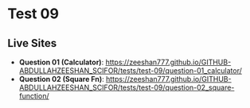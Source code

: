 # Test 09

## Live Sites

- **Question 01 (Calculator)**: <https://zeeshan777.github.io/GITHUB-ABDULLAHZEESHAN_SCIFOR/tests/test-09/question-01_calculator/>
- **Question 02 (Square Fn)**: <https://zeeshan777.github.io/GITHUB-ABDULLAHZEESHAN_SCIFOR/tests/test-09/question-02_square-function/>